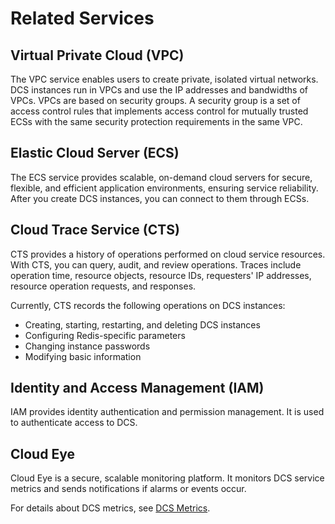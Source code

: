# Related Services<a name="en-us_topic_0054235808"></a>

## Virtual Private Cloud \(VPC\)<a name="section2145100172111"></a>

The VPC service enables users to create private, isolated virtual networks. DCS instances run in VPCs and use the IP addresses and bandwidths of VPCs. VPCs are based on security groups. A security group is a set of access control rules that implements access control for mutually trusted ECSs with the same security protection requirements in the same VPC.

## Elastic Cloud Server \(ECS\)<a name="section136811511192114"></a>

The ECS service provides scalable, on-demand cloud servers for secure, flexible, and efficient application environments, ensuring service reliability. After you create DCS instances, you can connect to them through ECSs.

## Cloud Trace Service \(CTS\)<a name="section1534611415218"></a>

CTS provides a history of operations performed on cloud service resources. With CTS, you can query, audit, and review operations. Traces include operation time, resource objects, resource IDs, requesters' IP addresses, resource operation requests, and responses.

Currently, CTS records the following operations on DCS instances:

-   Creating, starting, restarting, and deleting DCS instances
-   Configuring Redis-specific parameters
-   Changing instance passwords
-   Modifying basic information

## Identity and Access Management \(IAM\)<a name="section1581131722214"></a>

IAM provides identity authentication and permission management. It is used to authenticate access to DCS.

## Cloud Eye<a name="section1769154910216"></a>

Cloud Eye is a secure, scalable monitoring platform. It monitors DCS service metrics and sends notifications if alarms or events occur.

For details about DCS metrics, see  [DCS Metrics](dcs-metrics.md).

